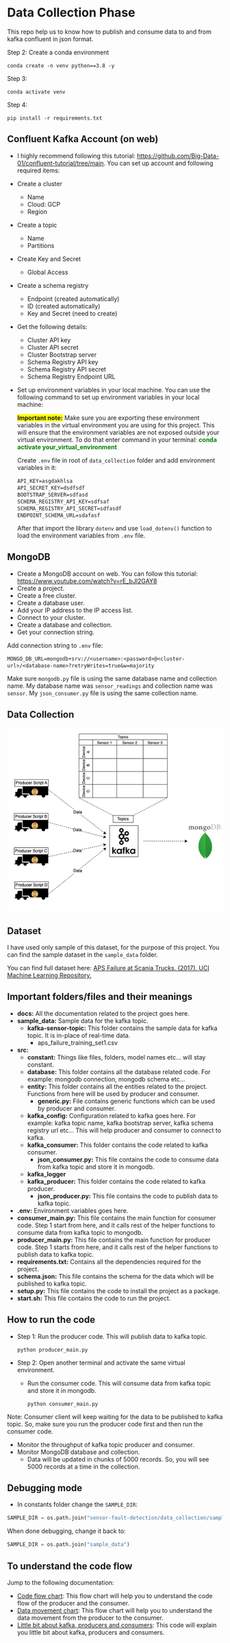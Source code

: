 # Data Collection Phase

This repo help us to know how to publish and consume data to and from kafka confluent in json format.

Step 2: Create a conda environment

```
conda create -n venv python==3.8 -y
```

Step 3:

```
conda activate venv
```

Step 4:

```
pip install -r requirements.txt
```

## Confluent Kafka Account (on web)

- I highly recommend following this tutorial: https://github.com/Big-Data-01/confluent-tutorial/tree/main. You can set up account and following required items:
- Create a cluster
  - Name
  - Cloud: GCP
  - Region
- Create a topic
  - Name
  - Partitions
- Create Key and Secret
  - Global Access
- Create a schema registry
  - Endpoint (created automatically)
  - ID (created automatically)
  - Key and Secret (need to create)
- Get the following details:
  - Cluster API key
  - Cluster API secret
  - Cluster Bootstrap server
  - Schema Registry API key
  - Schema Registry API secret
  - Schema Registry Endpoint URL

- Set up environment variables in your local machine. You can use the following command to set up environment variables in your local machine:

  <span style="background-color:yellow;"><b>Important note:</b></span>
  Make sure you are exporting these environment variables in the virtual environment you are using for this project. This will ensure that the environment variables are not exposed outside your virtual environment.
  To do that enter command in your terminal:
  <span style="color:green;"><b>conda activate your_virtual_environment</b></span>

  Create `.env` file in root of `data_collection` folder and add environment variables in it:

  ```
  API_KEY=asgdakhlsa
  API_SECRET_KEY=dsdfsdf
  BOOTSTRAP_SERVER=sdfasd
  SCHEMA_REGISTRY_API_KEY=sdfsaf
  SCHEMA_REGISTRY_API_SECRET=sdfasdf
  ENDPOINT_SCHEMA_URL=sdafasf
  ```

  After that import the library `dotenv` and use `load_dotenv()` function to load the environment variables from `.env` file.

## MongoDB

- Create a MongoDB account on web. You can follow this tutorial: https://www.youtube.com/watch?v=rE_bJl2GAY8
- Create a project.
- Create a free cluster.
- Create a database user.
- Add your IP address to the IP access list.
- Connect to your cluster.
- Create a database and collection.
- Get your connection string.

Add connection string to `.env` file:

```
MONGO_DB_URL=mongodb+srv://<username>:<password>@<cluster-url>/<database-name>?retryWrites=true&w=majority
```

Make sure `mongodb.py` file is using the same database name and collection name. My database name was `sensor_readings` and collection name was `sensor`.
My `json_consumer.py` file is using the same collection name.

## Data Collection

![image](docs/data_collection.png)

## Dataset

I have used only sample of this dataset, for the purpose of this project. You can find the sample dataset in the `sample_data` folder.

You can find full dataset here: [APS Failure at Scania Trucks. (2017). UCI Machine Learning Repository.](https://doi.org/10.24432/C51S51)

## Important folders/files and their meanings

- **docs:** All the documentation related to the project goes here.
- **sample_data:** Sample data for the kafka topic.
  - **kafka-sensor-topic:** This folder contains the sample data for kafka topic. It is in-place of real-time data.
    - aps_failure_training_set1.csv
- **src:**
  - **constant:** Things like files, folders, model names etc... will stay constant.
  - **database:** This folder contains all the database related code. For example: mongodb connection, mongodb schema etc...
  - **entity:** This folder contains all the entities related to the project. Functions from here will be used by producer and consumer.
    - **generic.py:** File contains generic functions which can be used by producer and consumer.
  - **kafka_config:** Configuration related to kafka goes here. For example: kafka topic name, kafka bootstrap server, kafka schema registry url etc... This will help producer and consumer to connect to kafka.
  - **kafka_consumer:** This folder contains the code related to kafka consumer.
    - **json_consumer.py:** This file contains the code to consume data from kafka topic and store it in mongodb.
  - **kafka_logger**
  - **kafka_producer:** This folder contains the code related to kafka producer.
    - **json_producer.py:** This file contains the code to publish data to kafka topic.
- **.env:** Environment variables goes here.
- **consumer_main.py:** This file contains the main function for consumer code. Step 1 start from here, and it calls rest of the helper functions to consume data from kafka topic to mongodb.
- **producer_main.py:** This file contains the main function for producer code. Step 1 starts from here, and it calls rest of the helper functions to publish data to kafka topic.
- **requirements.txt:** Contains all the dependencies required for the project.
- **schema.json:** This file contains the schema for the data which will be published to kafka topic.
- **setup.py:** This file contains the code to install the project as a package.
- **start.sh:** This file contains the code to run the project.

## How to run the code

- Step 1: Run the producer code. This will publish data to kafka topic.

  ```
  python producer_main.py
  ```

- Step 2: Open another terminal and activate the same virtual environment.
  - Run the consumer code. This will consume data from kafka topic and store it in mongodb.
    ```
    python consumer_main.py
    ```

Note: Consumer client will keep waiting for the data to be published to kafka topic. So, make sure you run the producer code first and then run the consumer code.

- Monitor the throughput of kafka topic producer and consumer.
- Monitor MongoDB database and collection.
  - Data will be updated in chunks of 5000 records. So, you will see 5000 records at a time in the collection.

## Debugging mode

- In constants folder change the `SAMPLE_DIR`:

```python
SAMPLE_DIR = os.path.join("sensor-fault-detection/data_collection/sample_data")
```

When done debugging, change it back to:

```python
SAMPLE_DIR = os.path.join("sample_data")
```

## To understand the code flow

Jump to the following documentation:

- [Code flow chart](docs/code_flow.md): This flow chart will help you to understand the code flow of the producer and the consumer.
- [Data movement chart](docs/data_movement.md): This flow chart will help you to understand the data movement from the producer to the consumer.
- [Little bit about kafka, producers and consumers](docs/learningLeasons.md): This code will explain you little bit about kafka, producers and consumers.
